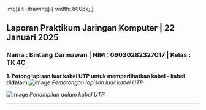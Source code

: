 img[alt=drawing] { width: 800px; }


## Laporan Praktikum Jaringan Komputer | 22 Januari 2025
### Nama : Bintang Darmawan | NIM : 09030282327017 | Kelas : TK 4C


**1. Potong lapisan luar kabel UTP untuk memperlihatkan kabel - kabel didalam**
![image](https://github.com/user-attachments/assets/3b7cc954-0e85-4a06-afc6-652381382f8c)
_Pemotongan lapisan luar kabel UTP_

![image](https://github.com/user-attachments/assets/60e53746-aab5-43fc-8f54-eb60b4cceb35)
_Penampilan dalam kabel UTP_

****
